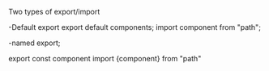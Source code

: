 Two types of export/import

-Default export
export default components;
import component from "path";

-named export;

export const component
import {component} from "path"


